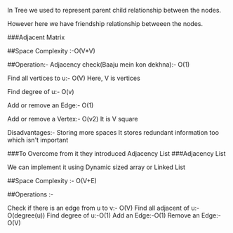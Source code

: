 In Tree we used to represent parent child relationship between the nodes.

However here we have friendship relationship betweeen the nodes.

###Adjacent Matrix

##Space Complexity :-O(V\*V)

##Operation:-
Adjacency check(Baaju mein kon dekhna):-
O(1)

Find all vertices to u:-
O(V) Here, V is vertices

Find degree of u:-
O(v)

Add or remove an Edge:-
O(1)

Add or remove a Vertex:-
O(v2)
It is V square

Disadvantages:-
Storing more spaces
It stores redundant information too which isn't important

###To Overcome from it they introduced Adjacency List
###Adjacency List

We can implement it using Dynamic sized array
or Linked List

##Space Complexity :- O(V+E)

##Operations :-

Check if there is an edge from u to v:- O(V)
Find all adjacent of u:- O(degree(u))
Find degree of u:-O(1)
Add an Edge:-O(1)
Remove an Edge:- O(V)


